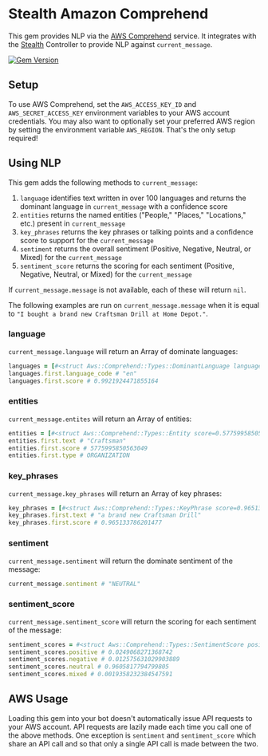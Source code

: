 # Stealth Amazon Comprehend

This gem provides NLP via the [AWS Comprehend](https://aws.amazon.com/comprehend/) service. It integrates with the [Stealth](https://github.com/hellostealth/stealth) Controller to provide NLP against `current_message`.

[![Gem Version](https://badge.fury.io/rb/stealth-aws-comprehend.svg)](https://badge.fury.io/rb/stealth-aws-comprehend)

## Setup

To use AWS Comprehend, set the `AWS_ACCESS_KEY_ID` and `AWS_SECRET_ACCESS_KEY` environment variables to your AWS account credentials. You may also want to optionally set your preferred AWS region by setting the environment variable `AWS_REGION`. That's the only setup required!

## Using NLP

This gem adds the following methods to `current_message`:

1. `language` identifies text written in over 100 languages and returns the dominant language in `current_message` with a confidence score
2. `entities` returns the named entities ("People," "Places," "Locations," etc.) present in `current_message`
3. `key_phrases` returns the key phrases or talking points and a confidence score to support for the `current_message`
4. `sentiment` returns the overall sentiment (Positive, Negative, Neutral, or Mixed) for the `current_message`
5. `sentiment_score` returns the scoring for each sentiment (Positive, Negative, Neutral, or Mixed) for the `current_message`

If `current_message.message` is not available, each of these will return `nil`.

The following examples are run on `current_message.message` when it is equal to `"I bought a brand new Craftsman Drill at Home Depot."`.

### language

`current_message.language` will return an Array of dominate languages:

```ruby
languages = [#<struct Aws::Comprehend::Types::DominantLanguage language_code="en", score=0.9921924471855164>]
languages.first.language_code # "en"
languages.first.score # 0.9921924471855164
```

### entities

`current_message.entites` will return an Array of entities:

```ruby
entities = [#<struct Aws::Comprehend::Types::Entity score=0.5775995850563049, type="ORGANIZATION", text="Craftsman", begin_offset=21, end_offset=30>, #<struct Aws::Comprehend::Types::Entity score=0.9224900007247925, type="ORGANIZATION", text="Home Depot", begin_offset=40, end_offset=50>]
entities.first.text # "Craftsman"
entities.first.score # 5775995850563049
entities.first.type # ORGANIZATION
```

### key_phrases

`current_message.key_phrases` will return an Array of key phrases:

```ruby
key_phrases = [#<struct Aws::Comprehend::Types::KeyPhrase score=0.965133786201477, text="a brand new Craftsman Drill", begin_offset=9, end_offset=36>, #<struct Aws::Comprehend::Types::KeyPhrase score=0.9943040609359741, text="Home Depot", begin_offset=40, end_offset=50>]
key_phrases.first.text # "a brand new Craftsman Drill"
key_phrases.first.score # 0.965133786201477
```

### sentiment

`current_message.sentiment` will return the dominate sentiment of the message:

```ruby
current_message.sentiment # "NEUTRAL"
```

### sentiment_score

`current_message.sentiment_score` will return the scoring for each sentiment of the message:

```ruby
sentiment_scores = #<struct Aws::Comprehend::Types::SentimentScore positive=0.0249068271368742, negative=0.012575631029903889, neutral=0.9605817794799805, mixed=0.0019358232384547591>
sentiment_scores.positive # 0.0249068271368742
sentiment_scores.negative # 0.012575631029903889
sentiment_scores.neutral # 0.9605817794799805
sentiment_scores.mixed # 0.0019358232384547591
```

## AWS Usage

Loading this gem into your bot doesn't automatically issue API requests to your AWS account. API requests are lazily made each time you call one of the above methods. One exception is `sentiment` and `sentiment_score` which share an API call and so that only a single API call is made between the two.
